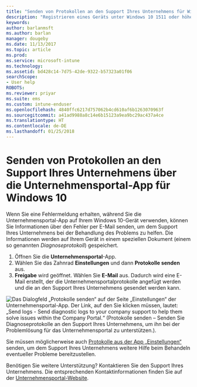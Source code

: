```yaml
---
title: "Senden von Protokollen an den Support Ihres Unternehmens für Windows 10-Geräte | Microsoft-Dokumentation"
description: "Registrieren eines Geräts unter Windows 10 1511 oder höher bei Intune"
keywords: 
author: barlanmsft
ms.author: barlan
manager: dougeby
ms.date: 11/13/2017
ms.topic: article
ms.prod: 
ms.service: microsoft-intune
ms.technology: 
ms.assetid: bd428c14-7d75-42de-9322-b57323a01f06
searchScope:
- User help
ROBOTS: 
ms.reviewer: priyar
ms.suite: ems
ms.custom: intune-enduser
ms.openlocfilehash: 4840ffc6217d757062b4cd610af6b1263070963f
ms.sourcegitcommit: a41ad9988a8c14e6b15123a9ea9bc29ac437a4ce
ms.translationtype: HT
ms.contentlocale: de-DE
ms.lasthandoff: 01/25/2018
---
```

# <a name="send-logs-to-your-company-support-from-the-company-portal-app-for-windows-10"></a>Senden von Protokollen an den Support Ihres Unternehmens über die Unternehmensportal-App für Windows 10

Wenn Sie eine Fehlermeldung erhalten, während Sie die Unternehmensportal-App auf Ihrem Windows 10-Gerät verwenden, können Sie Informationen über den Fehler per E-Mail senden, um dem Support Ihres Unternehmens bei der Behandlung des Problems zu helfen. Die Informationen werden auf Ihrem Gerät in einem speziellen Dokument (einem so genannten _Diagnoseprotokoll_) gespeichert.

1.  Öffnen Sie die **Unternehmensportal**-App.
2.  Wählen Sie das Zahnrad **Einstellungen** und dann **Protokolle senden** aus.
3.  **Freigabe** wird geöffnet. Wählen Sie **E-Mail** aus. Dadurch wird eine E-Mail erstellt, der die Unternehmensportalprotokolle angefügt werden und die an den Support Ihres Unternehmens gesendet werden kann.

  ![Das Dialogfeld „Protokolle senden“ auf der Seite „Einstellungen“ der Unternehmensportal-App. Der Link, auf den Sie klicken müssen, lautet: „Send logs - Send diagnostic logs to your company support to help them solve issues within the Company Portal.“ (Protokolle senden – Senden Sie Diagnoseprotokolle an den Support Ihres Unternehmens, um ihn bei der Problemlösung für das Unternehmensportal zu unterstützen.).](./media/w10-share-logs-after-1711.png)

Sie müssen möglicherweise auch [Protokolle aus der App „Einstellungen“](send-logs-to-your-it-admin-settings-windows.md) senden, um dem Support Ihres Unternehmens weitere Hilfe beim Behandeln eventueller Probleme bereitzustellen.

Benötigen Sie weitere Unterstützung? Kontaktieren Sie den Support Ihres Unternehmens. Die entsprechenden Kontaktinformationen finden Sie auf der [Unternehmensportal-Website](https://portal.manage.microsoft.com#HelpDeskDialog).

